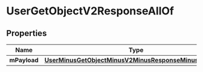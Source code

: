 
# UserGetObjectV2ResponseAllOf

## Properties
Name | Type | Description | Notes
------------ | ------------- | ------------- | -------------
**mPayload** | [**UserMinusGetObjectMinusV2MinusResponseMinusMPayload**](UserMinusGetObjectMinusV2MinusResponseMinusMPayload.md) |  | 




